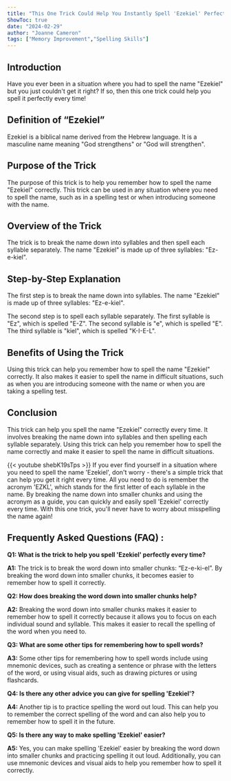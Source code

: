 ```yaml
---
title: "This One Trick Could Help You Instantly Spell 'Ezekiel' Perfectly Every Time!"
ShowToc: true 
date: "2024-02-29"
author: "Joanne Cameron" 
tags: ["Memory Improvement","Spelling Skills"]
---
```

## Introduction

Have you ever been in a situation where you had to spell the name "Ezekiel" but you just couldn't get it right? If so, then this one trick could help you spell it perfectly every time!

## Definition of “Ezekiel”

Ezekiel is a biblical name derived from the Hebrew language. It is a masculine name meaning "God strengthens" or "God will strengthen".

## Purpose of the Trick

The purpose of this trick is to help you remember how to spell the name "Ezekiel" correctly. This trick can be used in any situation where you need to spell the name, such as in a spelling test or when introducing someone with the name.

## Overview of the Trick

The trick is to break the name down into syllables and then spell each syllable separately. The name "Ezekiel" is made up of three syllables: "Ez-e-kiel".

## Step-by-Step Explanation

The first step is to break the name down into syllables. The name "Ezekiel" is made up of three syllables: "Ez-e-kiel".

The second step is to spell each syllable separately. The first syllable is "Ez", which is spelled "E-Z". The second syllable is "e", which is spelled "E". The third syllable is "kiel", which is spelled "K-I-E-L".

## Benefits of Using the Trick

Using this trick can help you remember how to spell the name "Ezekiel" correctly. It also makes it easier to spell the name in difficult situations, such as when you are introducing someone with the name or when you are taking a spelling test.

## Conclusion

This trick can help you spell the name "Ezekiel" correctly every time. It involves breaking the name down into syllables and then spelling each syllable separately. Using this trick can help you remember how to spell the name correctly and make it easier to spell the name in difficult situations.

{{< youtube shebK19sTps >}} 
If you ever find yourself in a situation where you need to spell the name 'Ezekiel', don't worry - there's a simple trick that can help you get it right every time. All you need to do is remember the acronym 'EZKL', which stands for the first letter of each syllable in the name. By breaking the name down into smaller chunks and using the acronym as a guide, you can quickly and easily spell 'Ezekiel' correctly every time. With this one trick, you'll never have to worry about misspelling the name again!

## Frequently Asked Questions (FAQ) :
**Q1: What is the trick to help you spell 'Ezekiel' perfectly every time?**

**A1:** The trick is to break the word down into smaller chunks: “Ez-e-ki-el”. By breaking the word down into smaller chunks, it becomes easier to remember how to spell it correctly.

**Q2: How does breaking the word down into smaller chunks help?**

**A2:** Breaking the word down into smaller chunks makes it easier to remember how to spell it correctly because it allows you to focus on each individual sound and syllable. This makes it easier to recall the spelling of the word when you need to.

**Q3: What are some other tips for remembering how to spell words?**

**A3:** Some other tips for remembering how to spell words include using mnemonic devices, such as creating a sentence or phrase with the letters of the word, or using visual aids, such as drawing pictures or using flashcards.

**Q4: Is there any other advice you can give for spelling 'Ezekiel'?**

**A4:** Another tip is to practice spelling the word out loud. This can help you to remember the correct spelling of the word and can also help you to remember how to spell it in the future.

**Q5: Is there any way to make spelling 'Ezekiel' easier?**

**A5:** Yes, you can make spelling 'Ezekiel' easier by breaking the word down into smaller chunks and practicing spelling it out loud. Additionally, you can use mnemonic devices and visual aids to help you remember how to spell it correctly.





